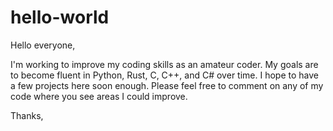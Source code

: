# hello-world

Hello everyone,

I'm working to improve my coding skills as an amateur coder. My
goals are to become fluent in Python, Rust, C, C++, and C# over time.
I hope to have a few projects here soon enough. Please feel free to
comment on any of my code where you see areas I could improve.

Thanks,

<Alex>
